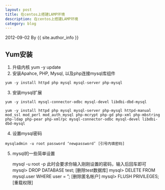 ```yaml
---
layout: post
title: 在centos上搭建LAMP环境
description: 在centos上搭建LAMP环境
category: blog
---
```


2012-09-02 By {{ site.author_info }}
## Yum安装
1. 升级内核 yum -y update
2. 安装Apahce, PHP, Mysql, 以及php连接mysql库组件

`yum -y install httpd php mysql mysql-server php-mysql`

3. 安装mysql扩展

`yum -y install mysql-connector-odbc mysql-devel libdbi-dbd-mysql`

`yum -y install httpd php mysql mysql-server php-mysql httpd-manual mod_ssl mod_perl mod_auth_mysql php-mcrypt php-gd php-xml php-mbstring php-ldap php-pear php-xmlrpc mysql-connector-odbc mysql-devel libdbi-dbd-mysql`


4. 设置mysql密码

`mysqladmin -u root password ‘newpassword’ [引号内填密码]` 

5. mysql的一些简单设置

    mysql -u root -p 此时会要求你输入刚刚设置的密码，输入后回车即可
    mysql> DROP DATABASE test; [删除test数据库]
    mysql> DELETE FROM mysql.user WHERE user = ”; [删除匿名帐户]
    mysql> FLUSH PRIVILEGES; [重载权限]